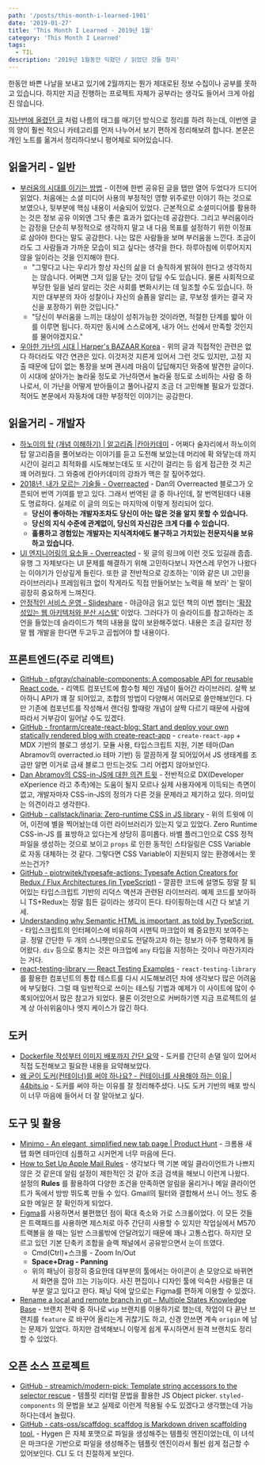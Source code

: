 ```yaml
---
path: '/posts/this-month-i-learned-1901'
date: '2019-01-27'
title: 'This Month I Learned - 2019년 1월'
category: 'This Month I Learned'
tags:
  - TIL
description: '2019년 1월동안 익혔던 / 읽었던 것들 정리'
---
```


한동안 바쁜 나날을 보내고 있기에 2월까지는 뭔가 제대로된 정보 수집이나 공부를 못하고 있습니다. 하지만 지금 진행하는 프로젝트 자체가 공부라는 생각도 들어서 크게 아쉽진 않습니다.

[지난번에 올렸던 글](https://rinae.dev/posts/today-i-learned-best-2018) 처럼 나름의 태그를 매기던 방식으로 정리를 하려 하는데, 이번엔 글의 양이 훨씬 적으니 카테고리를 먼저 나누어서 보기 편하게 정리해보려 합니다. 본문은 개인 노트를 옮겨서 정리하다보니 평어체로 되어있습니다.

## 읽을거리 - 일반

- [부러움의 시대를 이기는 방법](http://newspeppermint.com/2018/11/05/m-envy/) - 이전에 한번 공유된 글을 탭만 열어 두었다가 드디어 읽었다. 처음에는 소셜 미디어 사용의 부정적인 영향 위주로만 이야기 하는 것으로 보였으나, 뒷부분에 핵심 내용이 서술되어 있었다. 근본적으로 소셜미디어를 활용하는 것은 정보 공유 이외엔 그닥 좋은 효과가 없다는데 공감한다. 그리고 부러움이라는 감정을 단순히 부정적으로 생각하지 말고 내 다음 목표를 설정하기 위한 이정표로 삼아야 한다는 말도 공감한다. 나는 많은 사람들을 보며 부러움을 느낀다. 조금이라도 그 사람들과 가까운 모습이 되고 싶다는 생각을 한다. 하루아침에 이루어지지 않을 일이라는 것을 인지해야 한다.
  - "그렇다고 나는 우리가 항상 자신의 삶을 더 솔직하게 밝혀야 한다고 생각하지는 않습니다. 어쩌면 그저 입을 닫는 것이 답일 수도 있습니다. 물론 사회적으로 부당한 일을 널리 알리는 것은 사회를 변화시키는 데 일조할 수도 있습니다. 하지만 대부분의 자아 성찰이나 자신의 슬픔을 알리는 글, 무보정 셀카는 결국 자신을 포장하기 위한 것입니다."
  - "당신이 부러움을 느끼는 대상이 성취가능한 것이라면, 적절한 단계를 밟아 이를 이루면 됩니다. 하지만 동시에 스스로에게, 내가 어느 선에서 만족할 것인지를 물어야겠지요."
- [우아한 가난의 시대 | Harper's BAZAAR Korea](http://harpersbazaar.co.kr/life/%EC%9A%B0%EC%95%84%ED%95%9C-%EA%B0%80%EB%82%9C%EC%9D%98-%EC%8B%9C%EB%8C%80) - 위의 글과 직접적인 관련은 없다 하더라도 약간 연관은 있다. 이것저것 지른게 있어서 그런 것도 있지만, 고정 지출 때문에 답이 없는 통장을 보며 괜시레 마음이 답답해지던 와중에 발견한 글이다. 이 시대에 살아가는 놀라울 정도로 가난하면서 놀라울 정도로 소비하는 사람 중 하나로서, 이 가난을 어떻게 받아들이고 풀어나갈지 조금 더 고민해볼 필요가 있겠다. 적어도 본문에서 자동차에 대한 부정적인 이야기는 공감한다.

## 읽을거리 - 개발자

- [하노이의 탑 (개념 이해하기) | 알고리즘 |칸아카데미](https://ko.khanacademy.org/computing/computer-science/algorithms/towers-of-hanoi/a/towers-of-hanoi) - 어쩌다 술자리에서 하노이의 탑 알고리즘을 풀어보라는 이야기를 듣고 도전해 보았는데 머리에 확 와닿는데 까지 시간이 걸리고 최적화를 시도해보는데도 또 시간이 걸리는 등 쉽게 접근한 것 치곤 꽤 어려웠다. 그 와중에 칸아카데미의 강좌가 맥은 잘 짚어주었다.
- [2018년, 내가 모르는 기술들 - Overreacted](https://overreacted.io/ko/things-i-dont-know-as-of-2018/) - Dan의 Overreacted 블로그가 오픈되어 번역 기여를 받고 있다. 그래서 번역된 글 중 하나인데, 잘 번역된데다 내용도 명료하다. 실제로 이 글의 의도는 마지막에 이렇게 정리되어 있다.
  - **당신이 좋아하는 개발자조차도 당신이 아는 많은 것을 알지 못할 수 있습니다.**
  - **당신의 지식 수준에 관계없이, 당신의 자신감은 크게 다를 수 있습니다.**
  - **훌륭하고 경험있는 개발자는 지식격차에도 불구하고 가치있는 전문지식을 보유하고 있습니다.**
- [UI 엔지니어링의 요소들 - Overreacted](https://overreacted.io/ko/the-elements-of-ui-engineering/) - 윗 글의 링크에 이런 것도 있길래 줍줍. 유행 그 자체보다는 UI 문제를 해결하기 위해 고민하다보니 자연스레 무언가 나왔다는 이야기가 인상깊게 들린다. 또한 글 전반적으로 강조하는 '이와 같은 UI 고민을 라이브러리나 프레임워크 없이 작게라도 직접 만들어보는 노력을 해 보라' 는 말이 굉장히 중요하게 느껴진다.
- [안정적인 서비스 운영 - Slideshare](https://www.slideshare.net/cybaek/201403) - 야금야금 읽고 있던 책의 이번 챕터는 [‘확장성있는 웹 아키텍처와 분산 시스템’](http://aosabook.org/en/distsys.html) 이었다. 그러다가 이 슬라이드를 참고하라는 조언을 들었는데 슬라이드가 책의 내용을 많이 보완해주었다. 내용은 조금 길지만 정말 웹 개발을 한다면 두고두고 곱씹어야 할 내용이다.

## 프론트엔드(주로 리액트)

- [GitHub - pfgray/chainable-components: A composable API for reusable React code.](https://github.com/pfgray/chainable-components) - 리액트 컴포넌트에 함수헝 체인 개념이 들어간 라이브러리. 살짝 보아하니 API가 꽤 잘 되어있고, 조합의 방법이 다양해서 여러모로 쓸만해보인다. 다만 기존에 컴포넌트를 작성해서 랜더링 할때랑 개념이 살짝 다르기 때문에 사람에 따라서 거부감이 일어날 수도 있겠다.
- [GitHub - frontarm/create-react-blog: Start and deploy your own statically rendered blog with create-react-app](https://github.com/frontarm/create-react-blog) - `create-react-app` + MDX 기반의 블로그 생성기. 모듈 사용, 타입스크립트 지원, 기본 테마(Dan Abramov의 overracted.io 테마 기반) 등 깔끔하게 잘 되어있어서 JS 생태계를 조금만 알면 이거로 금새 블로그 만드는것도 그리 어렵지 않아보인다.
- [Dan Abramov의 CSS-in-JS에 대한 의견 트윗](https://twitter.com/dan_abramov/status/1084089632562823168) - 전반적으로 DX(Developer eXperience 라고 추측)에는 도움이 될지 모르나 실제 사용자에게 이득되는 측면이 없고, 개발자마자 CSS-in-JS의 정의가 다른 것을 문제라고 제기하고 있다. 의미있는 의견이라고 생각한다.
- [GitHub - callstack/linaria: Zero-runtime CSS in JS library](https://github.com/callstack/linaria) - 위의 트윗에 이어, 이전에 별을 찍어놨는데 이런 라이브러리가 있는지 잊고 있었다. Zero Runtime CSS-in-JS 를 표방하고 있다는게 상당히 흥미롭다. 바벨 플러그인으로 CSS 정적 파일을 생성하는 것으로 보이고 `props` 로 인한 동적인 스타일링은 CSS Variable 로 자동 대체하는 것 같다. 그렇다면 CSS Variable이 지원되지 않는 환경에서는 못쓰는건가?
- [GitHub - piotrwitek/typesafe-actions: Typesafe Action Creators for Redux / Flux Architectures (in TypeScript)](https://github.com/piotrwitek/typesafe-actions) - 깔끔한 코드에 설명도 정말 잘 되어있는 타입스크립트 기반의 리덕스 액션과 관련된 라이브러리. 예제 코드를 보아하니 TS+Redux는 정말 힘든 길이라는 생각이 든다. 타이핑하는데 시간 다 보낼 기세.
- [Understanding why Semantic HTML is important, as told by TypeScript.](https://medium.com/@mandy.michael/understanding-why-semantic-html-is-important-as-told-by-typescript-bd71ad41e6c4) - 타입스크립트의 인터페이스에 비유하여 시맨틱 마크업이 왜 중요한지 보여주는 글. 정말 간단한 두 개의 스니펫만으로도 전달하고자 하는 정보가 아주 명확하게 들어왔다. `div` 등으로 퉁치는 것은 마크업에 `any` 타입을 지정하는 것이나 마찬가지라는 거다.
- [react-testing-library — React Testing Examples](https://react-testing-examples.com) - `react-testing-library`  를 활용한 컴포넌트의 통합 테스트를 다시 시도해보려던 차에 생각보다 많은 어려움에 부딪혔다. 그럴 때 일반적으로 쓰이는 테스팅 기법과 예제가 이 사이트에 많이 수록되어있어서 많은 참고가 되었다. 물론 이것만으로 커버하기엔 지금 프로젝트의 설계 상 아쉬위움이나 엣지 케이스가 많긴 하다.

## 도커

- [Dockerfile 작성부터 이미지 배포까지 간단 요약](https://rinae.dev/posts/docker-101) - 도커를 간단히 손댈 일이 있어서 직접 도전해보고 필요한 내용을 요약해보았다.
- [왜 굳이 도커(컨테이너)를 써야 하나요? - 컨테이너를 사용해야 하는 이유 | 44bits.io](https://www.44bits.io/ko/post/why-should-i-use-docker-container) - 도커를 써야 하는 이유를 잘 정리해주셨다. 나도 도커 기반의 배포 방식이 너무 마음에 들어서 더 잘 알아보고 싶다.

## 도구 및 활용

- [Minimo - An elegant, simplified new tab page | Product Hunt](https://www.producthunt.com/posts/minimo) - 크롬용 새 탭 화면 테마인데 심플하고 시커먼게 너무 마음에 든다.
- [How to Set Up Apple Mail Rules](https://www.lifewire.com/how-to-set-up-apple-mail-rules-2260876) - 생각보다 맥 기본 메일 클라이언트가 나쁘지 않은 것 같은데 알림 설정이 제한적인 것 같아 조금 검색을 해보니 이런게 나왔다. 설정의 **Rules** 를 활용하여 다양한 조건을 만족하면 알림을 울리거나 메일 클라이언트가 독에서 방방 뛰도록 만들 수 있다. Gmail의 필터와 결합해서 쓰니 어느 정도 중요한 메일은 잘 확인하게 되었다.
- [Figma](https://figma.com)를 사용하면서 불편했던 점이 확대 축소와 가로 스크롤이었다. 이 모든 것들은 트랙패드를 사용하면 제스처로 아주 간단히 사용할 수 있지만 작업실에서 M570 트랙볼을 쓸 때는 일반 스크롤밖에 안달려있기 때문에 꽤나 고통스럽다. 하지만 모르고 있던 기본 단축키 조합을 슬랙 채널에서 공유받으면서 눈이 뜨였다.
  - Cmd(Ctrl)+스크롤 - Zoom In/Out
  - **Space+Drag - Panning**
  - 위의 패닝이 굉장히 중요한데 대부분의 툴에서는 아이콘이 손 모양으로 바뀌면서 화면을 잡아 끄는 기능이다. 사진 편집이나 디자인 툴에 익숙한 사람들은 대부분 알고 있다고 한다. 패닝 덕에 앞으로는 Figma를 편하게 이용할 수 있겠다.
- [Rename a local and remote branch in git – Multiple States Knowledge Base](https://multiplestates.wordpress.com/2015/02/05/rename-a-local-and-remote-branch-in-git/) - 브랜치 전략 중 하나로 `wip` 브랜치를 이용하기로 했는데, 작업이 다 끝난 브랜치를 `feature` 로 바꾸어 올리는게 귀찮기도 하고, 신경 안쓰면 계속 `origin` 에 남는 문제가 있었다. 하지만 검색해보니 이렇게 쉽게 푸시하면서 원격 브랜치도 정리할 수 있었다.

## 오픈 소스 프로젝트

- [GitHub - streamich/modern-pick: Template string accessors to the selector rescue](https://github.com/streamich/modern-pick) - 템플릿 리터럴 문법을 활용한 JS Object picker. `styled-components` 의 문법을 보고 실제로 이런게 적용될 수도 있겠다고 생각했는데 가능하다는데서 놀랐다.
- [GitHub - cats-oss/scaffdog: scaffdog is Markdown driven scaffolding tool.](https://github.com/cats-oss/scaffdog) - Hygen 은 자체 포맷으로 파일을 생성해주는 템플릿 엔진이었는데, 이 녀석은 마크다운 기반으로 파일을 생성해주는 템플릿 엔진이라서 훨씬 쉽게 접근할 수 있어보인다. CLI 도 더 친절하게 보인다.